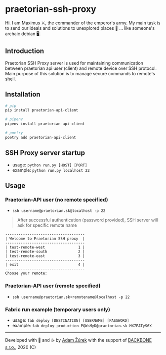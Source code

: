 # praetorian-ssh-proxy

Hi. I am Maximus ⚔️, the commander of the emperor's army. My main task is to send our ideals and solutions to
unexplored places 🌄 ... like someone's archaic debian 🖥️.

## Introduction

Praetorian SSH Proxy server is used for maintaining communication between praetorian api user (client) and remote device
over SSH protocol. Main purpose of this solution is to manage secure commands to remote's shell.

## Installation

```python
# pip
pip install praetorian-api-client

# pipenv
pipenv install praetorian-api-client

# poetry
poetry add praetorian-api-client
```

## SSH Proxy server startup

- usage: `python run.py [HOST] [PORT]`
- example: `python run.py localhost 22`

## Usage

### Praetorian-API user (no remote specified)

- `ssh username@praetorian.sk@localhost -p 22`

> After successful authentication (password provided),
> SSH server will ask for specific remote name

```
------------------------------------
| Welcome to Praetorian SSH proxy  |
------------------------------------
| test-remote-west               1 |
| test-remote-south              2 |
| test-remote-east               3 |
------------------------------------
| exit                           4 |
------------------------------------
Choose your remote:
```

### Praetorian-API user (remote specified)

-  `ssh username@praetorian.sk+remotename@localhost -p 22`

### Fabric run example (temporary users only)

- usage: `fab deploy [DESTINATION] [USERNAME] [PASSWORD]`
- example: `fab deploy production PQWsMyD@praetorian.sk MX7EATyS6X`

---
Developed with 💙 and ☕️ by [Adam Žúrek](https://zurek11.github.io/)
with the support of [BACKBONE s.r.o.](https://www.backbone.sk/), 2020 (C)
